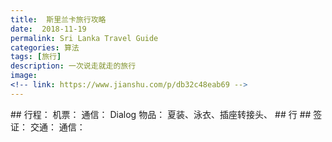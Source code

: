 ```yaml
---
title:  斯里兰卡旅行攻略
date:  2018-11-19
permalink: Sri Lanka Travel Guide
categories: 算法 
tags: [旅行]
description: 一次说走就走的旅行
image: 
<!-- link: https://www.jianshu.com/p/db32c48eab69 -->
---
```

<p class="description"></p>
## 
行程：
机票：
通信： Dialog
物品： 夏装、泳衣、插座转接头、
## 行 ##
签证：
交通：
通信：

<!-- more -->